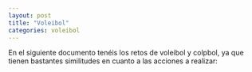 ```yaml
---
layout: post
title: "Voleibol"
categories: voleibol
---
```


En el siguiente documento tenéis los retos de voleibol y colpbol, ya que tienen bastantes similitudes en cuanto a las acciones a realizar:

